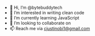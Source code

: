 - 👋 Hi, I’m @bytebuddytech
- 👀 I’m interested in writing clean code
- 🌱 I’m currently learning JavaScript
- 💞️ I’m looking to collaborate on 
- 📫 Reach me via cjustinobi1@gmail.com

<!---
bytebuddytech/bytebuddytech is a ✨ special ✨ repository because its `README.md` (this file) appears on your GitHub profile.
You can click the Preview link to take a look at your changes.
--->
